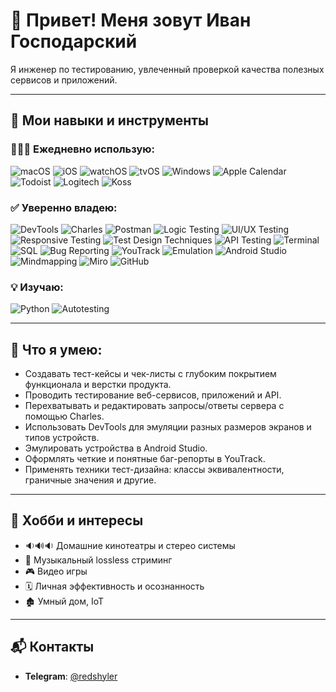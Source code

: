 # 👋 Привет! Меня зовут Иван Господарский  

Я инженер по тестированию, увлеченный проверкой качества полезных сервисов и приложений.  

---

## 🔧 Мои навыки и инструменты
### 👨🏽‍💻 Ежедневно использую:
![macOS](https://img.shields.io/badge/-macOS-000000?style=for-the-badge&logo=apple&logoColor=white)
![iOS](https://img.shields.io/badge/-iOS-000000?style=for-the-badge&logo=apple&logoColor=white)
![watchOS](https://img.shields.io/badge/-watchOS-000000?style=for-the-badge&logo=apple&logoColor=white)
![tvOS](https://img.shields.io/badge/-tvOS-000000?style=for-the-badge&logo=apple&logoColor=white)
![Windows](https://img.shields.io/badge/-Windows-0078D6?style=for-the-badge&logo=windows&logoColor=white)
![Apple Calendar](https://img.shields.io/badge/-Apple%20Calendar-F6F6F6?style=for-the-badge&logo=apple&logoColor=black)
![Todoist](https://img.shields.io/badge/-Todoist-EE4C2C?style=for-the-badge&logo=todoist&logoColor=white)
![Logitech](https://img.shields.io/badge/-Logitech-00BFFF?style=for-the-badge&logo=logitech&logoColor=black)
![Koss](https://img.shields.io/badge/-Koss-CC0000?style=for-the-badge&logo=music&logoColor=white)

### ✅ Уверенно владею:
![DevTools](https://img.shields.io/badge/-DevTools-00a3e0?style=for-the-badge&logo=googlechrome&logoColor=white)
![Charles](https://img.shields.io/badge/-CharlesProxy-00a651?style=for-the-badge&logo=proxy&logoColor=white)
![Postman](https://img.shields.io/badge/-Postman-f76935?style=for-the-badge&logo=postman&logoColor=white)
![Logic Testing](https://img.shields.io/badge/-Logic%20Testing-blue?style=for-the-badge&logo=data&logoColor=white)
![UI/UX Testing](https://img.shields.io/badge/-UI/UX%20Testing-purple?style=for-the-badge&logo=figma&logoColor=white)
![Responsive Testing](https://img.shields.io/badge/-Responsive%20Testing-lightblue?style=for-the-badge&logo=responsive&logoColor=white)
![Test Design Techniques](https://img.shields.io/badge/-Test%20Design%20Techniques-ffb900?style=for-the-badge&logo=knowledgebase&logoColor=white)
![API Testing](https://img.shields.io/badge/-API%20Testing-orange?style=for-the-badge&logo=api&logoColor=white)
![Terminal](https://img.shields.io/badge/-Terminal-black?style=for-the-badge&logo=console&logoColor=white)
![SQL](https://img.shields.io/badge/-SQL-336791?style=for-the-badge&logo=postgresql&logoColor=white)
![Bug Reporting](https://img.shields.io/badge/-Bug%20Reporting-red?style=for-the-badge&logo=bug&logoColor=white)
![YouTrack](https://img.shields.io/badge/-YouTrack-0062CC?style=for-the-badge&logo=jetbrains&logoColor=white)
![Emulation](https://img.shields.io/badge/-Emulation-grey?style=for-the-badge&logo=android&logoColor=white)
![Android Studio](https://img.shields.io/badge/-Android%20Studio-3DDC84?style=for-the-badge&logo=androidstudio&logoColor=white)
![Mindmapping](https://img.shields.io/badge/-Mindmapping-yellowgreen?style=for-the-badge&logo=brain&logoColor=white)
![Miro](https://img.shields.io/badge/-Miro-FFD02F?style=for-the-badge&logo=miro&logoColor=black)
![GitHub](https://img.shields.io/badge/-GitHub-181717?style=for-the-badge&logo=github&logoColor=white)

### 💡 Изучаю:
![Python](https://img.shields.io/badge/-Python-3776AB?style=for-the-badge&logo=python&logoColor=white)
![Autotesting](https://img.shields.io/badge/-Autotesting-green?style=for-the-badge&logo=automation&logoColor=white)

---

## 🧪 Что я умею:
- Создавать тест-кейсы и чек-листы с глубоким покрытием функционала и верстки продукта.
- Проводить тестирование веб-сервисов, приложений и API.
- Перехватывать и редактировать запросы/ответы сервера с помощью Charles.
- Использовать DevTools для эмуляции разных размеров экранов и типов устройств.
- Эмулировать устройства в Android Studio.
- Оформлять четкие и понятные баг-репорты в YouTrack.
- Применять техники тест-дизайна: классы эквивалентности, граничные значения и другие.

---

## 🎵 Хобби и интересы
- 🔉🔊🔉 Домашние кинотеатры и стерео системы
- 🎼 Музыкальный lossless стриминг
- 🎮 Видео игры
- 🗓 Личная эффективность и осознанность
- 🏚 Умный дом, IoT

---

## 📬 Контакты
- **Telegram**: [@redshyler](https://t.me/redshyler)
